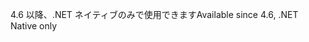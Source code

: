 <span data-ttu-id="57d41-101">4.6 以降、.NET ネイティブのみで使用できます</span><span class="sxs-lookup"><span data-stu-id="57d41-101">Available since 4.6, .NET Native only</span></span>